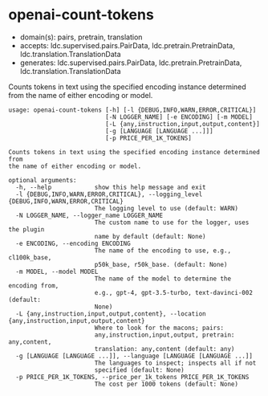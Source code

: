 # openai-count-tokens

* domain(s): pairs, pretrain, translation
* accepts: ldc.supervised.pairs.PairData, ldc.pretrain.PretrainData, ldc.translation.TranslationData
* generates: ldc.supervised.pairs.PairData, ldc.pretrain.PretrainData, ldc.translation.TranslationData

Counts tokens in text using the specified encoding instance determined from the name of either encoding or model.

```
usage: openai-count-tokens [-h] [-l {DEBUG,INFO,WARN,ERROR,CRITICAL}]
                           [-N LOGGER_NAME] [-e ENCODING] [-m MODEL]
                           [-L {any,instruction,input,output,content}]
                           [-g [LANGUAGE [LANGUAGE ...]]]
                           [-p PRICE_PER_1K_TOKENS]

Counts tokens in text using the specified encoding instance determined from
the name of either encoding or model.

optional arguments:
  -h, --help            show this help message and exit
  -l {DEBUG,INFO,WARN,ERROR,CRITICAL}, --logging_level {DEBUG,INFO,WARN,ERROR,CRITICAL}
                        The logging level to use (default: WARN)
  -N LOGGER_NAME, --logger_name LOGGER_NAME
                        The custom name to use for the logger, uses the plugin
                        name by default (default: None)
  -e ENCODING, --encoding ENCODING
                        The name of the encoding to use, e.g., cl100k_base,
                        p50k_base, r50k_base. (default: None)
  -m MODEL, --model MODEL
                        The name of the model to determine the encoding from,
                        e.g., gpt-4, gpt-3.5-turbo, text-davinci-002 (default:
                        None)
  -L {any,instruction,input,output,content}, --location {any,instruction,input,output,content}
                        Where to look for the macons; pairs:
                        any,instruction,input,output, pretrain: any,content,
                        translation: any,content (default: any)
  -g [LANGUAGE [LANGUAGE ...]], --language [LANGUAGE [LANGUAGE ...]]
                        The languages to inspect; inspects all if not
                        specified (default: None)
  -p PRICE_PER_1K_TOKENS, --price_per_1k_tokens PRICE_PER_1K_TOKENS
                        The cost per 1000 tokens (default: None)
```
